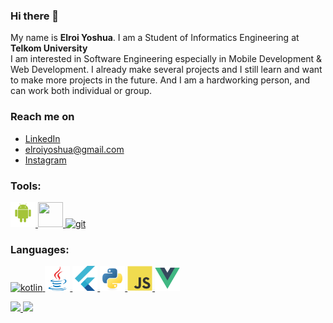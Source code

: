 ### Hi there 👋

My name is **Elroi Yoshua**.
I am a Student of Informatics Engineering at **Telkom University**
<br>
I am interested in Software Engineering especially in Mobile Development & Web Development. I already make several projects and I still learn and want to make more projects in the future. And I am a hardworking person, and can work both individual or group.

### Reach me on
- <a href="https://www.linkedin.com/in/elroi-yoshua/">LinkedIn</a>
- elroiyoshua@gmail.com
- <a href="https://www.instagram.com/elroiyoshua/">Instagram</a>

<h3 align="left">Tools:</h3>
<p align="left"> <a href="https://developer.android.com" target="_blank" rel="noreferrer"> <img src="https://raw.githubusercontent.com/devicons/devicon/master/icons/android/android-original-wordmark.svg" alt="android" width="40" height="40"/> </a> 
<!--    <a href="https://code.visualstudio.com/" target="_blank" rel="noreferrer"> <img src="https://www.cdnlogo.com/logos/v/83/vs-code.svg" alt="VSCode" width="40" height="40"/> </a>  -->
   <a href="https://developer.android.com/studio" target="_blank" rel="noreferrer"> <img src="https://www.cdnlogo.com/logos/a/36/android-studio.svg" alt="" width="40" height="40"/> </a> 
  <a href="https://git-scm.com/" target="_blank" rel="noreferrer"> <img src="https://www.vectorlogo.zone/logos/git-scm/git-scm-icon.svg" alt="git" width="40" height="40"/> </a>

<h3 align="left">Languages:</h3>
  <a href="https://kotlinlang.org" target="_blank" rel="noreferrer"> <img src="https://www.vectorlogo.zone/logos/kotlinlang/kotlinlang-icon.svg" alt="kotlin" width="40" height="40"/> </a> <a href="https://www.java.com" target="_blank" rel="noreferrer"> <img src="https://raw.githubusercontent.com/devicons/devicon/master/icons/java/java-original.svg" alt="linux" width="40" height="40"/> </a> 
<a href="https://flutter.dev/" target="_blank" rel="noreferrer"> <img src="https://raw.githubusercontent.com/devicons/devicon/master/icons/flutter/flutter-original.svg" alt="" width="40" height="40"/> </a>
<a href="https://python.org" target="_blank" rel="noreferrer"> <img src="https://raw.githubusercontent.com/devicons/devicon/master/icons/python/python-original.svg" alt="" width="40" height="40"/> </a>
<!-- <a href="https://developer.mozilla.org/en-US/docs/Web/HTML" target="_blank" rel="noreferrer"> <img src="https://www.cdnlogo.com/logos/h/84/html.svg" alt="" width="40" height="40"/> </a>
<a href="https://developer.mozilla.org/en-US/docs/Web/CSS" target="_blank" rel="noreferrer"> <img src="https://www.cdnlogo.com/logos/c/18/css.svg" alt="" width="40" height="40"/> </a> -->
<a href="https://www.javascript.com/" target="_blank" rel="noreferrer"> <img src="https://raw.githubusercontent.com/devicons/devicon/master/icons/javascript/javascript-original.svg" alt="" width="40" height="40"/> </a>
<a href="https://vuejs.org/" target="_blank" rel="noreferrer"> <img src="https://raw.githubusercontent.com/devicons/devicon/master/icons/vuejs/vuejs-original.svg" alt="" width="40" height="40"/> </a>
<!-- <a href="https://tailwindcss.com/" target="_blank" rel="noreferrer"> <img src="https://www.cdnlogo.com/logos/t/58/tailwindcss.svg" alt="" width="40" height="40"/> </a> -->

  
</p>


<p align="left">
<a href="https://github.com/elroiyoshua">
  <img height="180em" src="https://github-readme-stats-eight-theta.vercel.app/api?username=elroiyoshua&show_icons=true&theme=algolia&include_all_commits=true&count_private=true"/>
  <img height="180em" src="https://github-readme-stats-eight-theta.vercel.app/api/top-langs/?username=elroiyoshua&layout=compact&langs_count=8&theme=algolia"/>
</a>
</p>
<!--
**elroiyoshua/elroiyoshua** is a ✨ _special_ ✨ repository because its `README.md` (this file) appears on your GitHub profile.

Here are some ideas to get you started:

- 🔭 I’m currently working on ...
- 🌱 I’m currently learning ...
- 👯 I’m looking to collaborate on ...
- 🤔 I’m looking for help with ...
- 💬 Ask me about ...
- 📫 How to reach me: ...
- 😄 Pronouns: ...
- ⚡ Fun fact: ...
-->
